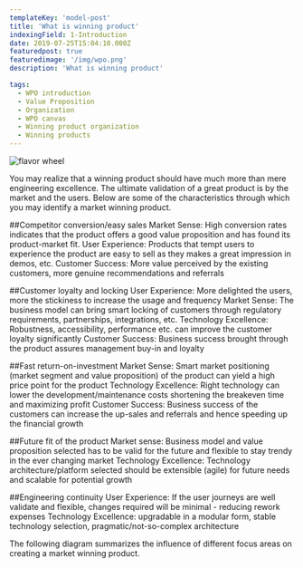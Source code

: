 ```yaml
---
templateKey: 'model-post'
title: 'What is winning product'
indexingField: 1-Introduction
date: 2019-07-25T15:04:10.000Z
featuredpost: true
featuredimage: '/img/wpo.png'
description: 'What is winning product'

tags:
  - WPO introduction
  - Value Proposition
  - Organization
  - WPO canvas
  - Winning product organization
  - Winning products
---
```


![flavor wheel](/img/what-is-winning-product.jpeg)

You may realize that a winning product should have much more than mere engineering excellence. The ultimate validation of a great product is by the market and the users. Below are some of the characteristics through which you may identify a market winning product.



##Competitor conversion/easy sales
Market Sense: High conversion rates indicates that the product offers a good value proposition and has found its product-market fit.
User Experience: Products that tempt users to experience the product are easy to sell as they makes a great impression in demos, etc.
Customer Success: More value perceived by the existing customers, more genuine recommendations and referrals


##Customer loyalty and locking
User Experience: More delighted the users, more the stickiness to increase the usage and frequency
Market Sense: The business model can bring smart locking of customers through regulatory requirements, partnerships, integrations, etc.
Technology Excellence: Robustness, accessibility, performance etc. can improve the customer loyalty significantly
Customer Success: Business success brought through the product assures management buy-in and loyalty


##Fast return-on-investment
Market Sense: Smart market positioning (market segment and value proposition) of the product can yield a high price point for the product
Technology Excellence: Right technology can lower the development/maintenance costs shortening the breakeven time and maximizing profit
Customer Success: Business success of the customers can increase the up-sales and referrals and hence speeding up the financial growth


##Future fit of the product
Market sense: Business model and value proposition selected has to be valid for the future and flexible to stay trendy in the ever changing market
Technology Excellence: Technology architecture/platform selected should be extensible (agile) for future needs and scalable for potential growth


##Engineering continuity
User Experience: If the user journeys are well validate and flexible, changes required will be minimal - reducing rework expenses
Technology Excellence: upgradable in a modular form, stable technology selection, pragmatic/not-so-complex architecture


The following diagram summarizes the influence of different focus areas on creating a market winning product.